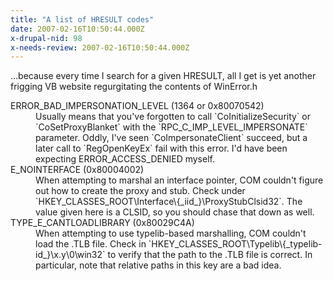 ```yaml
---
title: "A list of HRESULT codes"
date: 2007-02-16T10:50:44.000Z
x-drupal-nid: 98
x-needs-review: 2007-02-16T10:50:44.000Z
---
```

...because every time I search for a given HRESULT, all I get is yet another frigging VB website regurgitating the contents of WinError.h

<dl>
<dt>ERROR_BAD_IMPERSONATION_LEVEL (1364 or 0x80070542)</dt>

<dd>Usually means that you've forgotten to call `CoInitializeSecurity` or `CoSetProxyBlanket` with the `RPC_C_IMP_LEVEL_IMPERSONATE` parameter.
 Oddly, I've seen `CoImpersonateClient` succeed, but a later call to `RegOpenKeyEx` fail with this error. I'd have been expecting ERROR_ACCESS_DENIED myself.</dd>

<dt>E_NOINTERFACE (0x80004002)</dt>

<dd>When attempting to marshal an interface pointer, COM couldn't figure out how to create the proxy and stub. Check under `HKEY_CLASSES_ROOT\Interface\{_iid_}\ProxyStubClsid32`. The value given here is a CLSID, so you should chase that down as well.</dd>

<dt>TYPE_E_CANTLOADLIBRARY (0x80029C4A)</dt>

<dd>When attempting to use typelib-based marshalling, COM couldn't load the .TLB file. Check in `HKEY_CLASSES_ROOT\Typelib\{_typelib-id_}\x.y\0\win32` to verify that the path to the .TLB file is correct. In particular, note that relative paths in this key are a bad idea.</dd>

</dl>

